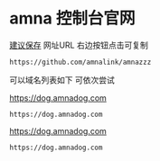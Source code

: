 # amna 控制台官网

[建议保存](https://github.com/amnalink/amnazzz)
 网址URL 右边按钮点击可复制
 
```text
https://github.com/amnalink/amnazzz
```

可以域名列表如下 可依次尝试

https://dog.amnadog.com

```text
https://dog.amnadog.com
```


https://dog.amnadog.com

```text
https://dog.amnadog.com
```



